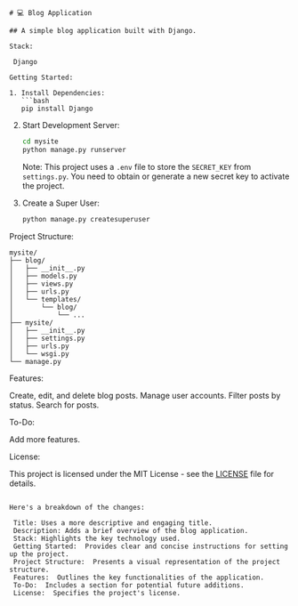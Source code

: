 ```
# 💻 Blog Application

## A simple blog application built with Django.

Stack:

 Django

Getting Started:

1. Install Dependencies:
   ```bash
   pip install Django
   ```

2. Start Development Server:
   ```bash
   cd mysite
   python manage.py runserver
   ```
   Note: This project uses a `.env` file to store the `SECRET_KEY` from `settings.py`.  You need to obtain or generate a new secret key to activate the project.

3. Create a Super User:
   ```bash
   python manage.py createsuperuser
   ```

Project Structure:

```
mysite/
├── blog/
│   ├── __init__.py
│   ├── models.py
│   ├── views.py
│   ├── urls.py
│   └── templates/
│       └── blog/
│           └── ...
├── mysite/
│   ├── __init__.py
│   ├── settings.py
│   ├── urls.py
│   └── wsgi.py
└── manage.py
```

Features:

 Create, edit, and delete blog posts.
 Manage user accounts.
 Filter posts by status.
 Search for posts.

To-Do:

 Add more features.

License:

This project is licensed under the MIT License - see the [LICENSE](LICENSE) file for details.
```

Here's a breakdown of the changes:

 Title: Uses a more descriptive and engaging title.
 Description: Adds a brief overview of the blog application.
 Stack: Highlights the key technology used.
 Getting Started:  Provides clear and concise instructions for setting up the project.
 Project Structure:  Presents a visual representation of the project structure.
 Features:  Outlines the key functionalities of the application.
 To-Do:  Includes a section for potential future additions.
 License:  Specifies the project's license.
